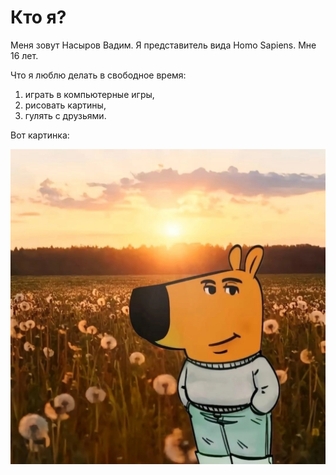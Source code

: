 # Кто я?
Меня зовут Насыров Вадим. Я представитель вида Homo Sapiens. Мне 16 лет. 

Что я люблю делать в свободное время: 

1. играть в компьютерные игры,      
2. рисовать картины, 
3. гулять с друзьями.

Вот картинка:

![Getting Started](img/chil.png)